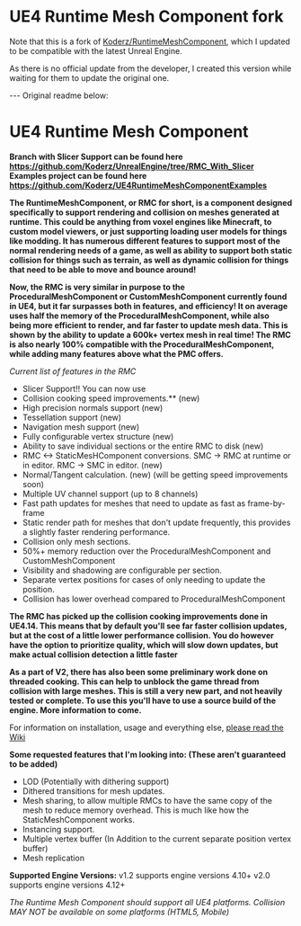 # UE4 Runtime Mesh Component fork

Note that this is a fork of [Koderz/RuntimeMeshComponent](https://github.com/Koderz/RuntimeMeshComponent), which I updated to be compatible with the latest Unreal Engine.

As there is no official update from the developer, I created this version while waiting for them to update the original one.

--- Original readme below:

# UE4 Runtime Mesh Component

**Branch with Slicer Support can be found here https://github.com/Koderz/UnrealEngine/tree/RMC_With_Slicer**
**Examples project can be found here https://github.com/Koderz/UE4RuntimeMeshComponentExamples**


**The RuntimeMeshComponent, or RMC for short, is a component designed specifically to support rendering and collision on meshes generated at runtime. This could be anything from voxel engines like Minecraft, to custom model viewers, or just supporting loading user models for things like modding. It has numerous different features to support most of the normal rendering needs of a game, as well as ability to support both static collision for things such as terrain, as well as dynamic collision for things that need to be able to move and bounce around!**

**Now, the RMC is very similar in purpose to the ProceduralMeshComponent or CustomMeshComponent currently found in UE4, but it far surpasses both in features, and efficiency! It on average uses half the memory of the ProceduralMeshComponent, while also being more efficient to render, and far faster to update mesh data. This is shown by the ability to update a 600k+ vertex mesh in real time! The RMC is also nearly 100% compatible with the ProceduralMeshComponent, while adding many features above what the PMC offers.**


*Current list of features in the RMC*
* Slicer Support!!  You can now use
* Collision cooking speed improvements.** (new)
* High precision normals support (new)
* Tessellation support (new)
* Navigation mesh support (new)
* Fully configurable vertex structure (new)
* Ability to save individual sections or the entire RMC to disk (new)
* RMC <-> StaticMesHComponent conversions.  SMC -> RMC at runtime or in editor.  RMC -> SMC in editor.  (new)
* Normal/Tangent calculation. (new) (will be getting speed improvements soon)
* Multiple UV channel support (up to 8 channels) 
* Fast path updates for meshes that need to update as fast as frame-by-frame
* Static render path for meshes that don't update frequently, this provides a slightly faster rendering performance.
* Collision only mesh sections.
* 50%+ memory reduction over the ProceduralMeshComponent and CustomMeshComponent
* Visibility and shadowing are configurable per section.
* Separate vertex positions for cases of only needing to update the position.
* Collision has lower overhead compared to ProceduralMeshComponent

**The RMC has picked up the collision cooking improvements done in UE4.14. This means that by default you'll see far faster collision updates, but at the cost of a little lower performance collision. You do however have the option to prioritize quality, which will slow down updates, but make actual collision detection a little faster**

**As a part of V2, there has also been some preliminary work done on threaded cooking. This can help to unblock the game thread from collision with large meshes. This is still a very new part, and not heavily tested or complete. To use this you'll have to use a source build of the engine. More information to come.**

For information on installation, usage and everything else, [please read the Wiki](https://github.com/Koderz/UE4RuntimeMeshComponent/wiki/)

**Some requested features that I'm looking into: (These aren't guaranteed to be added)**
* LOD (Potentially with dithering support)
* Dithered transitions for mesh updates.
* Mesh sharing, to allow multiple RMCs to have the same copy of the mesh to reduce memory overhead. This is much like how the StaticMeshComponent works.
* Instancing support.
* Multiple vertex buffer (In Addition to the current separate position vertex buffer)
* Mesh replication

**Supported Engine Versions:**
v1.2 supports engine versions 4.10+
v2.0 supports engine versions 4.12+

*The Runtime Mesh Component should support all UE4 platforms.*
*Collision MAY NOT be available on some platforms (HTML5, Mobile)*
